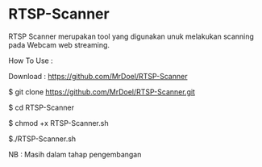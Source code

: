 RTSP-Scanner
=============

RTSP Scanner merupakan tool yang digunakan unuk melakukan scanning pada Webcam web streaming.

How To Use :

Download : https://github.com/MrDoel/RTSP-Scanner

$ git clone https://github.com/MrDoel/RTSP-Scanner.git

$ cd RTSP-Scanner

$ chmod +x RTSP-Scanner.sh

$./RTSP-Scanner.sh

NB : Masih dalam tahap pengembangan

